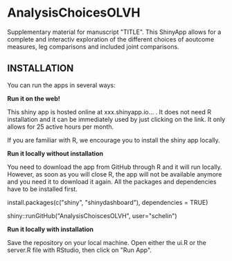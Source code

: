 # AnalysisChoicesOLVH
Supplementary material for manuscript "TITLE". This ShinyApp allows for a complete and interactiv exploration of the different choices of aoutcome measures, leg comparisons and included joint comparisons. 

## INSTALLATION ##

You can run the apps in several ways:

**Run it on the web!**

This shiny app is hosted online at xxx.shinyapp.io... . It does not need R installation and it can be immediately used by just clicking on the link. It only allows for 25 active hours per month. 

If you are familiar with R, we encourage you to install the shiny app locally.

**Run it locally without installation**

You need to download the app from GitHub through R and it will run locally. However, as soon as you will close R, the app will not be available anymore and you need it to download it again. All the packages and dependencies have to be installed first.

install.packages(c("shiny", "shinydashboard"), dependencies = TRUE)

shiny::runGitHub("AnalysisChoiscesOLVH", user="schelin")

**Run it locally with installation**

Save the repository on your local machine. Open either the ui.R or the server.R file with RStudio, then click on "Run App".
